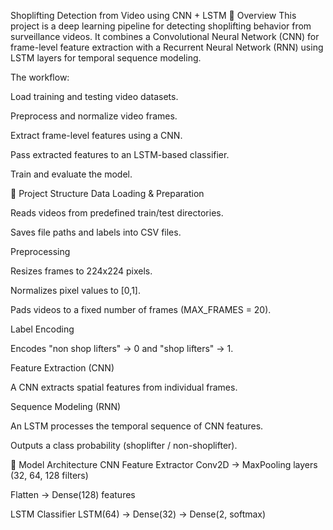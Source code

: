 Shoplifting Detection from Video using CNN + LSTM
📌 Overview
This project is a deep learning pipeline for detecting shoplifting behavior from surveillance videos. It combines a Convolutional Neural Network (CNN) for frame-level feature extraction with a Recurrent Neural Network (RNN) using LSTM layers for temporal sequence modeling.

The workflow:

Load training and testing video datasets.

Preprocess and normalize video frames.

Extract frame-level features using a CNN.

Pass extracted features to an LSTM-based classifier.

Train and evaluate the model.

📂 Project Structure
Data Loading & Preparation

Reads videos from predefined train/test directories.

Saves file paths and labels into CSV files.

Preprocessing

Resizes frames to 224x224 pixels.

Normalizes pixel values to [0,1].

Pads videos to a fixed number of frames (MAX_FRAMES = 20).

Label Encoding

Encodes "non shop lifters" → 0 and "shop lifters" → 1.

Feature Extraction (CNN)

A CNN extracts spatial features from individual frames.

Sequence Modeling (RNN)

An LSTM processes the temporal sequence of CNN features.

Outputs a class probability (shoplifter / non-shoplifter).

🧠 Model Architecture
CNN Feature Extractor
Conv2D → MaxPooling layers (32, 64, 128 filters)

Flatten → Dense(128) features

LSTM Classifier
LSTM(64) → Dense(32) → Dense(2, softmax)

